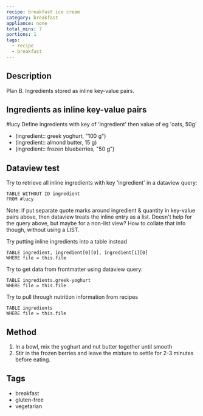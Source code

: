 ```yaml
---
recipe: breakfast ice cream
category: breakfast
appliance: none
total_mins: 7
portions: 1
tags:
  - recipe
  - breakfast
---
```


## Description
Plan B. Ingredients stored as inline key-value pairs.

## Ingredients as inline key-value pairs
#lucy
Define ingredients with key of 'ingredient' then value of eg 'oats, 50g'
- (ingredient:: greek yoghurt, "100 g")
- (ingredient:: almond butter, 15 g)
- (ingredient:: frozen blueberries, "50 g")

## Dataview test
Try to retrieve all inline ingredients with key 'ingredient' in a dataview query:
```dataview
TABLE WITHOUT ID ingredient
FROM #lucy
```
Note: if put separate quote marks around ingredient & quantity in key-value pairs above, then dataview treats the inline entry as a list. Doesn't help for the query above, but maybe for a non-list view? How to collate that info though, without using a LIST.

Try putting inline ingredients into a table instead
```dataview
TABLE ingredient, ingredient[0][0], ingredient[1][0]
WHERE file = this.file
```

Try to get data from frontmatter using dataview query:

```dataview
TABLE ingredients.greek-yoghurt
WHERE file = this.file
```

Try to pull through nutrition information from recipes

```dataview
TABLE ingredients
WHERE file = this.file
```

## Method
1. In a bowl, mix the yoghurt and nut butter together until smooth
2. Stir in the frozen berries and leave the mixture to settle for 2-3 minutes before eating.

## Tags
- breakfast
- gluten-free
- vegetarian
